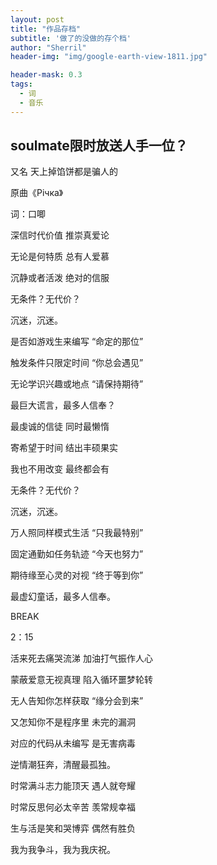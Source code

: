 ```yaml
---
layout: post
title: "作品存档"
subtitle: '做了的没做的存个档'
author: "Sherril"
header-img: "img/google-earth-view-1811.jpg"

header-mask: 0.3
tags:
  - 词
  - 音乐
---
```


## soulmate限时放送人手一位？又名 天上掉馅饼都是骗人的
原曲《Річка》

词：口唧深信时代价值 推崇真爱论
无论是何特质 总有人爱慕
沉静或者活泼 绝对的信服
无条件？无代价？
沉迷，沉迷。

是否如游戏生来编写 “命定的那位”
触发条件只限定时间 “你总会遇见”
无论学识兴趣或地点 “请保持期待”
最巨大谎言，最多人信奉？最虔诚的信徒 同时最懒惰
寄希望于时间 结出丰硕果实
我也不用改变 最终都会有
无条件？无代价？
沉迷，沉迷。万人照同样模式生活 “只我最特别”
固定通勤如任务轨迹 “今天也努力”
期待缘至心灵的对视 “终于等到你”
最虚幻童话，最多人信奉。BREAK
2：15
活来死去痛哭流涕 加油打气振作人心
蒙蔽爱意无视真理 陷入循环噩梦轮转
无人告知你怎样获取 “缘分会到来”
又怎知你不是程序里 未完的漏洞
对应的代码从未编写 是无害病毒
逆情潮狂奔，清醒最孤独。时常满斗志力能顶天 遇人就夸耀
时常反思何必太辛苦 羡常规幸福
生与活是笑和哭博弈 偶然有胜负
我为我争斗，我为我庆祝。